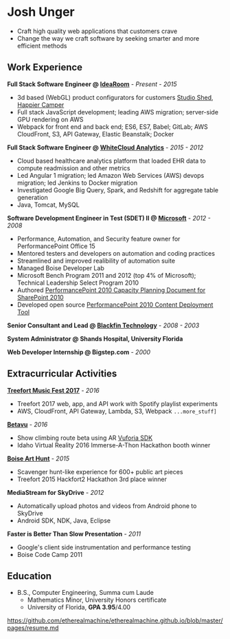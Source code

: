 # Josh Unger

* Craft high quality web applications that customers crave 
* Change the way we craft software by seeking smarter and more efficient methods

## Work Experience
**Full Stack Software Engineer @ [IdeaRoom](http://www.idearoominc.com)** - *Present - 2015*
* 3d based (WebGL) product configurators for customers [Studio Shed](https://www.studio-shed.com/), [Happier Camper](http://happiercamper.com)
* Full stack JavaScript development; leading AWS migration; server-side GPU rendering on AWS
* Webpack for front end and back end; ES6, ES7, Babel; GitLab; AWS CloudFront, S3, API Gateway, Elastic Beanstalk; Docker

**Full Stack Software Engineer @ [WhiteCloud Analytics](http://whitecloudanalytics.com/)** - *2015 - 2012*
* Cloud based healthcare analytics platform that loaded EHR data to compute readmission and other metrics 
* Led Angular 1 migration; led Amazon Web Services (AWS) devops migration; led Jenkins to Docker migration 
* Investigated Google Big Query, Spark, and Redshift for aggregate table generation
* Java, Tomcat, MySQL

**Software Development Engineer in Test (SDET) II @ [Microsoft](http://www.microsoft.com)** - *2012 - 2008*
* Performance, Automation, and Security feature owner for PerformancePoint Office 15 
* Mentored testers and developers on automation and coding practices
* Streamlined and improved realibility of automation suite
* Managed Boise Developer Lab
* Microsoft Bench Program 2011 and 2012 (top 4% of Microsoft); Technical Leadership Select Program 2010
* Authored [PerformancePoint 2010 Capacity Planning Document for SharePoint 2010](https://technet.microsoft.com/en-us/library/ff955652.aspx)
* Developed open source [PerformancePoint 2010 Content Deployment Tool](http://ppscd.codeplex.com/)

**Senior Consultant and Lead @ [Blackfin Technology](https://www.linkedin.com/company/blackfin)** - *2008 - 2003*

**System Administrator @ Shands Hospital, University Florida**

**Web Developer Internship @ Bigstep.com** - *2000*

## Extracurricular Activities
**[Treefort Music Fest 2017](https://www.treefortmusicfest.com/)** - *2016*
* Treefort 2017 web, app, and API work with Spotify playlist experiments
* AWS, CloudFront, API Gateway, Lambda, S3, Webpack `...more_stuff]` 

**[Betavu]()** - *2016*
* Show climbing route beta using AR [Vuforia SDK](https://www.vuforia.com/)
* Idaho Virtual Reality 2016 Immerse-A-Thon Hackathon booth winner

**[Boise Art Hunt](http://www.boiseweekly.com/Cobweb/archives/2015/03/29/treefort-2015-datefort-app-wins-hackfort2-hackathon)** - *2015*
* Scavenger hunt-like experience for 600+ public art pieces
* Treefort 2015 Hackfort2 Hackathon 3rd place winner

**MediaStream for SkyDrive** - *2012*
* Automatically upload photos and videos from Android phone to SkyDrive
* Android SDK, NDK, Java, Eclipse

**Faster is Better Than Slow Presentation** - *2011*
* Google's client side instrumentation and performance testing
* Boise Code Camp 2011

## Education
* B.S., Computer Engineering, Summa cum Laude
  * Mathematics Minor, University Honors certificate
  * University of Florida, **GPA 3.95**/4.00


https://github.com/etherealmachine/etherealmachine.github.io/blob/master/pages/resume.md
